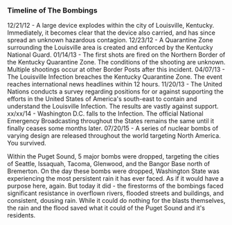 ### Timeline of The Bombings
12/21/12 - A large device explodes within the city of Louisville, Kentucky. Immediately, it becomes clear that the device also carried, and has since spread an unknown hazardous contagion.
12/23/12 - A Quarantine Zone surrounding the Louisville area is created and enforced by the Kentucky National Guard.
01/14/13 - The first shots are fired on the Northern Border of the Kentucky Quarantine Zone. The conditions of the shooting are unknown. Multiple shootings occur at other Border Posts after this incident.
04/07/13 - The Louisville Infection breaches the Kentucky Quarantine Zone. The event reaches international news headlines within 12 hours.
11/20/13 - The United Nations conducts a survey regarding positions for or against supporting the efforts in the United States of America's south-east to contain and understand the Louisville Infection. The results are vastly against support.
xx/xx/14 - Washington D.C. falls to the Infection. The official National Emergency Broadcasting throughout the States remains the same until it finally ceases some months later.
07/20/15 - A series of nuclear bombs of varying design are released throughout the world targeting North America. You survived.

Within the Puget Sound, 5 major bombs were dropped, targeting the cities of Seattle, Issaquah, Tacoma, Glenwood, and the Bangor Base north of Bremerton. On the day these bombs were dropped, Washington State was experiencing the most persistent rain it has ever faced. As if it would have a purpose here, again. But today it did - the firestorms of the bombings faced significant resistance in overflown rivers, flooded streets and buildings, and consistent, dousing rain. While it could do nothing for the blasts themselves, the rain and the flood saved what it could of the Puget Sound and it's residents.